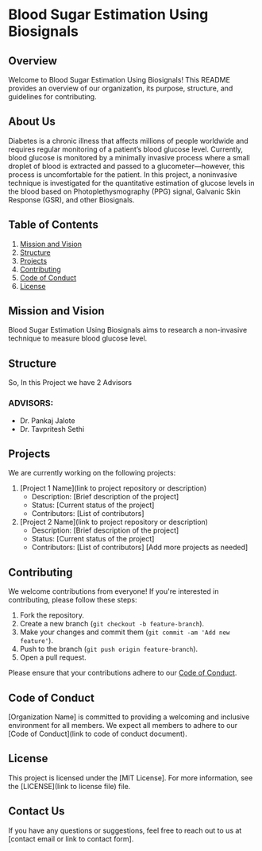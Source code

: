 # Blood Sugar Estimation Using Biosignals

## Overview
Welcome to Blood Sugar Estimation Using Biosignals! This README provides an overview of our organization, its purpose, structure, and guidelines for contributing.

## About Us
Diabetes is a chronic illness that affects millions of people worldwide and requires regular monitoring of a patient’s blood glucose level. Currently, blood glucose is monitored by a minimally invasive process where a small droplet of blood is extracted and passed to a glucometer—however, this process is uncomfortable for the patient. In this project, a noninvasive technique is investigated for the quantitative estimation of glucose levels in the blood based on Photoplethysmography (PPG) signal, Galvanic Skin Response (GSR), and other Biosignals.

## Table of Contents
1. [Mission and Vision](#mission-and-vision)
2. [Structure](#structure)
3. [Projects](#projects)
4. [Contributing](#contributing)
5. [Code of Conduct](#code-of-conduct)
6. [License](#license)

## Mission and Vision
Blood Sugar Estimation Using Biosignals aims to research a non-invasive technique to measure blood glucose level.

## Structure
So, In this Project we have 2 Advisors

### ADVISORS:
- Dr. Pankaj Jalote
- Dr. Tavpritesh Sethi 

## Projects
We are currently working on the following projects:
1. [Project 1 Name](link to project repository or description)
   - Description: [Brief description of the project]
   - Status: [Current status of the project]
   - Contributors: [List of contributors]
2. [Project 2 Name](link to project repository or description)
   - Description: [Brief description of the project]
   - Status: [Current status of the project]
   - Contributors: [List of contributors]
   [Add more projects as needed]

## Contributing
We welcome contributions from everyone! If you're interested in contributing, please follow these steps:
1. Fork the repository.
2. Create a new branch (`git checkout -b feature-branch`).
3. Make your changes and commit them (`git commit -am 'Add new feature'`).
4. Push to the branch (`git push origin feature-branch`).
5. Open a pull request.

Please ensure that your contributions adhere to our [Code of Conduct](#code-of-conduct).

## Code of Conduct
[Organization Name] is committed to providing a welcoming and inclusive environment for all members. We expect all members to adhere to our [Code of Conduct](link to code of conduct document).

## License
This project is licensed under the [MIT License]. For more information, see the [LICENSE](link to license file) file.

## Contact Us
If you have any questions or suggestions, feel free to reach out to us at [contact email or link to contact form].

